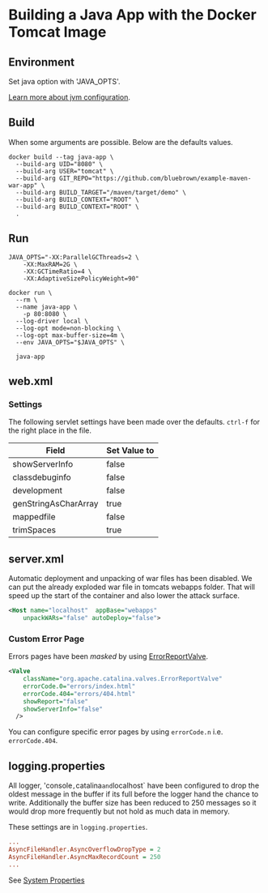 # Building a Java App with the Docker Tomcat Image

## Environment

Set java option with 'JAVA_OPTS'.

[Learn more about jvm configuration](https://developers.redhat.com/blog/2017/04/04/openjdk-and-containers).

## Build

When some arguments are possible. Below are the defaults values.

```shell
docker build --tag java-app \
  --build-arg UID="8080" \
  --build-arg USER="tomcat" \
  --build-arg GIT_REPO="https://github.com/bluebrown/example-maven-war-app" \
  --build-arg BUILD_TARGET="/maven/target/demo" \
  --build-arg BUILD_CONTEXT="ROOT" \
  --build-arg BUILD_CONTEXT="ROOT" \
  .
```

## Run

```shell
JAVA_OPTS="-XX:ParallelGCThreads=2 \
    -XX:MaxRAM=2G \
    -XX:GCTimeRatio=4 \
    -XX:AdaptiveSizePolicyWeight=90"

docker run \
  --rm \
  --name java-app \
    -p 80:8080 \
  --log-driver local \
  --log-opt mode=non-blocking \
  --log-opt max-buffer-size=4m \
  --env JAVA_OPTS="$JAVA_OPTS" \
  
  java-app
```

## web.xml

### Settings

The following servlet settings have been made over the defaults. `ctrl-f` for the right place in the file.

Field                   | Set Value to
------------------------|--------------
showServerInfo          | false
classdebuginfo          | false
development             | false
genStringAsCharArray    | true
mappedfile              | false
trimSpaces              | true

## server.xml

Automatic deployment and unpacking of war files has been disabled. We can put the already exploded war file in tomcats webapps folder. That will speed up the start of the container and also lower the attack surface.

```xml
<Host name="localhost"  appBase="webapps" 
    unpackWARs="false" autoDeploy="false">
```

### Custom Error Page

Errors pages have been *masked* by using [ErrorReportValve](https://tomcat.apache.org/tomcat-9.0-doc/config/valve.html#Error_Report_Valve).

```xml
<Valve 
    className="org.apache.catalina.valves.ErrorReportValve"
    errorCode.0="errors/index.html" 
    errorCode.404="errors/404.html" 
    showReport="false"
    showServerInfo="false"
  />
```

You can configure specific error pages by using `errorCode.n` i.e. `errorCode.404`.

## logging.properties

All logger, 'console`,`catalina` and `localhost` have been configured to drop the oldest message in the buffer if its full before the logger hand the chance to write. Additionally the buffer size has been reduced to 250 messages so it would drop more frequently but not hold as much data in memory.

These settings are in `logging.properties`.

```ini
...
AsyncFileHandler.AsyncOverflowDropType = 2
AsyncFileHandler.AsyncMaxRecordCount = 250
...
```

See [System Properties](https://tomcat.apache.org/tomcat-8.5-doc/config/systemprops.html#Logging)
